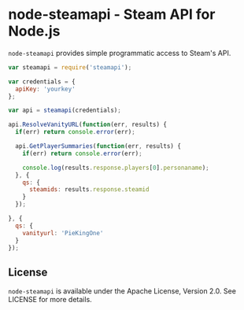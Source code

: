 node-steamapi - Steam API for Node.js
============

```node-steamapi``` provides simple programmatic access to Steam's API.

```js
var steamapi = require('steamapi');

var credentials = {
  apiKey: 'yourkey'
};

var api = steamapi(credentials);

api.ResolveVanityURL(function(err, results) {
  if(err) return console.error(err);

  api.GetPlayerSummaries(function(err, results) {
    if(err) return console.error(err);

    console.log(results.response.players[0].personaname);
  }, {
    qs: {
      steamids: results.response.steamid
    }
  });

}, {
  qs: {
    vanityurl: 'PieKingOne'
  }
});
```

## License

```node-steamapi``` is available under the Apache License, Version 2.0. See LICENSE for more details.
